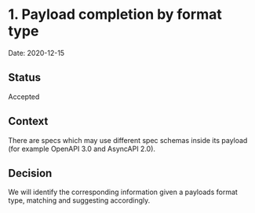 # 1. Payload completion by format type

Date: 2020-12-15

## Status

Accepted

## Context

There are specs which may use different spec schemas inside its payload (for example OpenAPI 3.0 and AsyncAPI 2.0).

## Decision

We will identify the corresponding information given a payloads format type, matching and suggesting accordingly.
